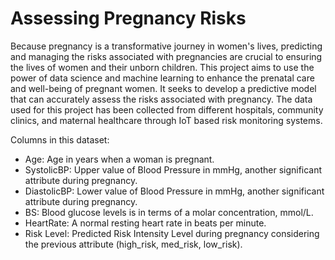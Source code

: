 # Assessing Pregnancy Risks
Because pregnancy is a transformative journey in women's lives, predicting and managing the risks associated with pregnancies are crucial to ensuring the lives of women and their unborn
children. This project aims to use the power of data science and machine learning to enhance the prenatal care and well-being of pregnant women. It seeks to develop a predictive model 
that can accurately assess the risks associated with pregnancy.
The data used for this project has been collected from different hospitals, community clinics, and maternal healthcare through IoT based risk monitoring systems.

Columns in this dataset:
* Age: Age in years when a woman is pregnant.
* SystolicBP: Upper value of Blood Pressure in mmHg, another significant attribute during pregnancy.
* DiastolicBP: Lower value of Blood Pressure in mmHg, another significant attribute during pregnancy.
* BS: Blood glucose levels is in terms of a molar concentration, mmol/L.
* HeartRate: A normal resting heart rate in beats per minute.
* Risk Level: Predicted Risk Intensity Level during pregnancy considering the previous attribute (high_risk, med_risk, low_risk).
